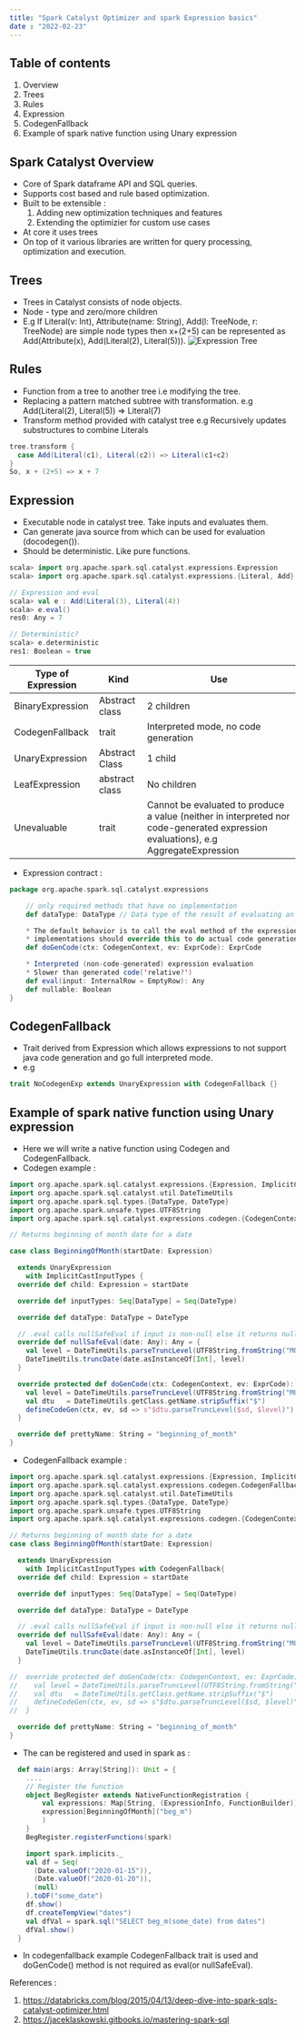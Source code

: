 ```yaml
---
title: "Spark Catalyst Optimizer and spark Expression basics" 
date : "2022-02-23"
---
```

## Table of contents
1. Overview
2. Trees
3. Rules
4. Expression
5. CodegenFallback
6. Example of spark native function using Unary expression


## Spark Catalyst Overview

* Core of Spark dataframe API and SQL queries.
* Supports cost based and rule based optimization.
* Built to be extensible : 
    1. Adding new optimization techniques and features
    2. Extending the optimizier for custom use cases
* At core it uses trees
* On top of it various libraries are written for query processing, optimization and execution.


## Trees

* Trees in Catalyst consists of node objects.
* Node - type and zero/more children
* E.g If Literal(v: Int), Attribute(name: String), Add(l: TreeNode, r: TreeNode) are simple node types then x+(2+5) can be represented as Add(Attribute(x), Add(Literal(2), Literal(5))).
![Expression Tree](/static/images/spark-catalyst/catalyst-tree.png)

## Rules

* Function from a tree to another tree i.e modifying the tree.
* Replacing a pattern matched subtree with transformation. e.g Add(Literal(2), Literal(5)) => Literal(7)
* Transform method provided with catalyst tree 
e.g Recursively updates substructures to combine Literals
``` Scala
tree.transform {
  case Add(Literal(c1), Literal(c2)) => Literal(c1+c2)
}
So, x + (2+5) => x + 7
```

## Expression
* Executable node in catalyst tree. Take inputs and evaluates them.
* Can generate java source from which can be used for evaluation (docodegen()).
* Should be deterministic. Like pure functions.
``` Scala
scala> import org.apache.spark.sql.catalyst.expressions.Expression
scala> import org.apache.spark.sql.catalyst.expressions.{Literal, Add}

// Expression and eval
scala> val e : Add(Literal(3), Literal(4))
scala> e.eval()
res0: Any = 7

// Deterministic?
scala> e.deterministic
res1: Boolean = true

```


| Type of Expression | Kind           | Use                                  |
|--------------------|----------------|--------------------------------------|
| BinaryExpression   | Abstract class | 2 children                           |
| CodegenFallback    | trait          | Interpreted mode, no code generation |
| UnaryExpression    | Abstract Class | 1 child                              |
| LeafExpression     | abstract class | No children                          |
| Unevaluable        | trait          | Cannot be evaluated to produce a value (neither in interpreted nor code-generated expression evaluations), e.g AggregateExpression|


* Expression contract :
``` Scala
package org.apache.spark.sql.catalyst.expressions

    // only required methods that have no implementation
    def dataType: DataType // Data type of the result of evaluating an expression

    * The default behavior is to call the eval method of the expression. Concrete expression
    * implementations should override this to do actual code generation.
    def doGenCode(ctx: CodegenContext, ev: ExprCode): ExprCode

    * Interpreted (non-code-generated) expression evaluation
    * Slower than generated code('relative?')
    def eval(input: InternalRow = EmptyRow): Any
    def nullable: Boolean
}
```

## CodegenFallback

* Trait derived from Expression which allows expressions to not support java code generation and go full interpreted mode.
* e.g 
``` Scala
trait NoCodegenExp extends UnaryExpression with CodegenFallback {}
```

## Example of spark native function using Unary expression
* Here we will write a native function using Codegen and CodegenFallback.
* Codegen example :
``` Scala
import org.apache.spark.sql.catalyst.expressions.{Expression, ImplicitCastInputTypes, UnaryExpression}
import org.apache.spark.sql.catalyst.util.DateTimeUtils
import org.apache.spark.sql.types.{DataType, DateType}
import org.apache.spark.unsafe.types.UTF8String
import org.apache.spark.sql.catalyst.expressions.codegen.{CodegenContext, ExprCode}

// Returns beginning of month date for a date

case class BeginningOfMonth(startDate: Expression)

  extends UnaryExpression
    with ImplicitCastInputTypes {
  override def child: Expression = startDate

  override def inputTypes: Seq[DataType] = Seq(DateType)

  override def dataType: DataType = DateType

  // .eval calls nullSafeEval if input is non-null else it returns null
  override def nullSafeEval(date: Any): Any = {
    val level = DateTimeUtils.parseTruncLevel(UTF8String.fromString("MONTH"))
    DateTimeUtils.truncDate(date.asInstanceOf[Int], level)
  }

  override protected def doGenCode(ctx: CodegenContext, ev: ExprCode): ExprCode = {
    val level = DateTimeUtils.parseTruncLevel(UTF8String.fromString("MONTH"))
    val dtu   = DateTimeUtils.getClass.getName.stripSuffix("$")
    defineCodeGen(ctx, ev, sd => s"$dtu.parseTruncLevel($sd, $level)")
  }

  override def prettyName: String = "beginning_of_month"
}
```
* CodegenFallback example :
``` Scala
import org.apache.spark.sql.catalyst.expressions.{Expression, ImplicitCastInputTypes, UnaryExpression}
import org.apache.spark.sql.catalyst.expressions.codegen.CodegenFallback
import org.apache.spark.sql.catalyst.util.DateTimeUtils
import org.apache.spark.sql.types.{DataType, DateType}
import org.apache.spark.unsafe.types.UTF8String
import org.apache.spark.sql.catalyst.expressions.codegen.{CodegenContext, ExprCode}

// Returns beginning of month date for a date
case class BeginningOfMonth(startDate: Expression)

  extends UnaryExpression
    with ImplicitCastInputTypes with CodegenFallback{
  override def child: Expression = startDate

  override def inputTypes: Seq[DataType] = Seq(DateType)

  override def dataType: DataType = DateType

  // .eval calls nullSafeEval if input is non-null else it returns null
  override def nullSafeEval(date: Any): Any = {
    val level = DateTimeUtils.parseTruncLevel(UTF8String.fromString("MONTH"))
    DateTimeUtils.truncDate(date.asInstanceOf[Int], level)
  }

//  override protected def doGenCode(ctx: CodegenContext, ev: ExprCode): ExprCode = {
//    val level = DateTimeUtils.parseTruncLevel(UTF8String.fromString("MONTH"))
//    val dtu   = DateTimeUtils.getClass.getName.stripSuffix("$")
//    defineCodeGen(ctx, ev, sd => s"$dtu.parseTruncLevel($sd, $level)")
//  }

  override def prettyName: String = "beginning_of_month"
}
```
* The can be registered and used in spark as :
``` Scala
  def main(args: Array[String]): Unit = {
    ....
    // Register the function
    object BegRegister extends NativeFunctionRegistration {
        val expressions: Map[String, (ExpressionInfo, FunctionBuilder)] = Map(
        expression[BeginningOfMonth]("beg_m")
        )
    }
    BegRegister.registerFunctions(spark)

    import spark.implicits._
    val df = Seq(
      (Date.valueOf("2020-01-15")),
      (Date.valueOf("2020-01-20")),
      (null)
    ).toDF("some_date")
    df.show()
    df.createTempView("dates")
    val dfVal = spark.sql("SELECT beg_m(some_date) from dates")
    dfVal.show()
  }
```
* In codegenfallback example CodegenFallback trait is used and doGenCode() method is not required as eval(or nullSafeEval).


References :
1. https://databricks.com/blog/2015/04/13/deep-dive-into-spark-sqls-catalyst-optimizer.html
2. https://jaceklaskowski.gitbooks.io/mastering-spark-sql
